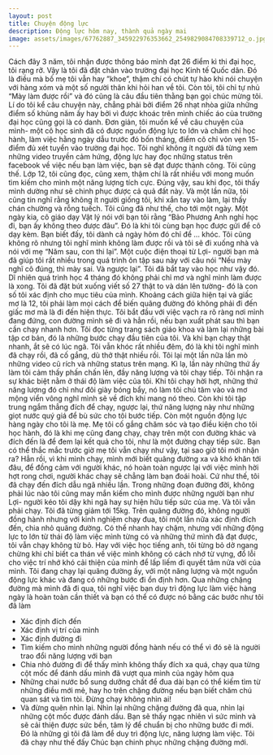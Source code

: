 ```yaml
---
layout: post
title: Chuyện động lực 
description: Động lực hôm nay, thành quả ngày mai  
image: assets/images/67762887_345922976353662_2549829084708339712_o.jpg
---
```


Cách đây 3 năm, tôi nhận được thông báo mình đạt 26 điểm kì thi đại học, tôi rạng rỡ. Vậy là tôi đã đặt chân vào trường đại học Kinh tế Quốc dân. Đó là điều mà bố mẹ tôi vẫn hay ”khoe”, thậm chí có chút tự hào khi nói chuyện với hàng xóm và một số người thân khi  hỏi han về tôi. Còn tôi, tôi chỉ tự nhủ “Mày làm được rồi” và đó cũng là câu đầu tiên thằng bạn gọi chúc mừng tôi. 
Lí do tôi kể câu chuyện này, chẳng phải bởi điểm 26 nhạt nhòa giữa những điểm số khủng năm ấy hay bởi vì được khoác trên mình chiếc áo của trường đại học cũng gọi là có danh. Đơn giản, tôi muốn kể về câu chuyện của mình- một cô học sinh đã có được nguồn động lực to lớn và chăm chỉ học hành, làm việc hằng ngày dẫu trước đó bốn tháng, điểm cô chỉ vỏn vẹn 15- điểm đủ xét tuyển vào trường đại học. 
Tôi nghĩ không ít người đã từng xem những video truyền cảm hứng, động lực hay đọc những status trên facebook về việc nếu bạn làm việc, bạn sẽ đạt được thành công. Tôi cũng thế. Lớp 12, tôi cũng đọc, cũng xem, thậm chí là rất nhiều với mong muốn tìm kiếm cho mình  một năng lượng tích cực. Đúng vậy, sau khi đọc, tôi thấy mình dường như sẽ chinh phục được cả quả đất này. Và một lần nữa, tôi cũng tin nghĩ rằng không ít người giống tôi, khi xắn tay vào làm, lại thấy chán chường và rỗng tuếch. Tôi cũng đã như thế, cho tới một ngày. 
Một ngày kia, cô giáo dạy Vật lý nói với bạn tôi rằng “Bảo Phương Anh nghỉ học đi, bạn ấy không theo được đâu”. Đó là khi tôi cùng bạn học được gửi để cô dạy kèm. Bạn biết đấy, tôi dành cả ngày hôm đó chỉ để … khóc. Tôi cũng không rõ nhưng tôi nghĩ mình không làm được rồi và tôi sẽ đi xuống nhà và nói với mẹ “Năm sau, con thi lại”. Một cuộc điện thoại từ Lợi- người bạn mà đã giúp tôi rất nhiều trong quá trình ôn tập sau này với câu nói “Nếu mày nghĩ cô đúng, thì mày sai. Và ngược lại”. Tôi đã bắt tay vào học như vậy đó. 
Dĩ nhiên quá trình học 4 tháng đó không phải chỉ mơ và nghĩ mình làm được là xong. Tôi đã đặt bút xuống viết số 27 thật to và dán lên tường- đó là con số tôi xác định cho mục tiêu của mình. Khoảng cách giữa hiện tại và giấc mơ là 12, tôi phải làm mọi cách để biến quãng đường đó không phải đi đến giấc mơ mà là đi đến hiện thực. Tôi bắt đầu với việc vạch ra rõ ràng nơi mình đang đứng, con đường mình sẽ đi và hẳn rồi, nếu bạn xuất phát sau thì bạn cần chạy nhanh hơn. Tôi đọc từng trang sách giáo khoa và làm lại những bài tập cơ bản, đó là những bước chạy đầu tiên của tôi.
Và khi bạn chạy thật nhanh, ắt sẽ có lúc ngã. Tôi vẫn khóc rất nhiều đêm, đó là khi tôi nghĩ mình đã chạy rồi, đã cố gắng, dù thở thật nhiều rồi. Tôi lại một lần nữa lần mò những video cũ rích và những status trên mạng. Kì lạ, lần này những thứ ấy làm tôi cảm thấy phấn chấn lên, đầy năng lượng và tôi chạy tiếp. Tôi nhận ra sự khác biệt nằm ở thái độ làm việc của tôi. Khi tôi chạy hời hợt, những thứ năng lượng đó chỉ như đôi giày bóng bẩy, nó làm tôi chú tâm vào và mơ mộng viển vông nghĩ mình sẽ về đích khi mang nó theo. Còn khi tôi tập trung ngắm thẳng đích để chạy, ngược lại, thứ năng lượng này như những giọt nước quý giá để bù sức cho tôi bước tiếp. 
Còn một nguồn động lực hàng ngày cho tôi là mẹ. Mẹ tôi cố gắng chăm sóc và tạo điều kiện cho tôi học hành, đó là khi mẹ cũng đang chạy, chạy trên một con đường khác và đích đến là để đem lại kết quả cho tôi, như là một đường chạy tiếp sức. Bạn có thể thắc mắc trước giờ mẹ tôi vẫn chạy như vậy, tại sao giờ tôi mới nhận ra? Hẳn rồi, vì khi mình chạy, mình mới biết quãng đường xa và khó khăn tới đâu, để đồng cảm với người khác, nó hoàn toàn ngược lại với việc mình hời hợt rong chơi, người khác chạy sẽ chẳng làm bạn đoái hoài.
Cứ như thế, tôi đã chạy đến đích dẫu ngã nhiều lần. Trong những đoạn đường đời, không phải lúc nào tôi cũng may mắn kiếm cho mình được những người bạn như Lợi- người kéo tôi dậy khi ngã hay sự hiện hữu tiếp sức của mẹ. Và tôi vẫn phải chạy. 
Tôi đã từng giảm tới 15kg. Trên quãng đường đó, không người đồng hành nhưng với kinh nghiệm chạy đua, tôi một lần nữa xác định đích đến, chia nhỏ quãng đường. Có thể nhanh hay chậm, nhưng với những động lực to lớn từ thái độ làm việc mình từng có và những thứ mình đã đạt được, tôi vẫn chạy không từ bỏ. 
Hay với việc học tiếng anh, tôi từng bỏ dở ngang chừng khi chỉ biết ca thán về việc mình không có cách nhớ từ vựng, đổ lỗi cho việc trí nhớ khó cải thiện của mình để lấp liếm đi quyết tâm nửa vời của mình. Tôi đang chạy lại quãng đường ấy, với một năng lượng và một nguồn động lực khác và đang có những bước đi ổn định hơn. 
Qua những chặng đường mà mình đã đi qua, tôi nghĩ việc bạn duy trì động lực làm việc hàng ngày là hoàn toàn cần thiết và bạn có thể có được nó bằng các bước như tôi đã làm 
-	Xác định đích đến
-	Xác định vị trí của mình 
-	Xác định đường đi 
-	Tìm kiếm cho mình những người đồng hành nếu có thể vì đó sẽ là người trao đổi năng lượng với bạn 
-	Chia nhỏ đường đi để thấy mình không thấy đích xa quá, chạy qua từng cột mốc để đánh dấu mình đã vượt qua mình của ngày hôm qua 
-	Những chai nước bổ sung dưỡng chất để đua dài bạn có thể kiếm tìm từ những điều mới mẻ, hay ho trên chặng đường nếu bạn biết chăm chú quan sát và tìm tòi. Đừng chạy không nhìn ai! 
-	Và đừng quên nhìn lại. Nhìn lại những chặng đường đã qua, nhìn lại những cột mốc được đánh dấu. Bạn sẽ thấy ngạc nhiên vì sức mình và sẽ cải thiện được sức bền, tâm lý để chuẩn bị cho những bước đi mới. 
Đó là những gì tôi đã làm để duy trì động lực, năng lượng làm việc. 
Tôi đã chạy như thế đấy 
Chúc bạn chinh phục những chặng đường mới. 
